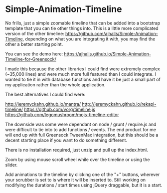 # Simple-Animation-Timeline
No frills, just a simple zoomable timeline that can be added into a bootstrap template that you can tie other things into. This is a little more complicated version of the other timeline: https://github.com/ajhalls/Simple-Animation-Timeline, depending on what you are integrating it with, you may find the other a better starting point.

You can see the demo here: https://ajhalls.github.io/Simple-Animation-Timeline-for-Greensock/

I made this because the other libraries I could find were extremely complex (~35,000 lines) and 
were much more full featured than I could integrate. I wanted to tie it in with database functions and have
it be just a small part of my application rather than the whole application.

The best alternatives I could find were:

http://jeremyckahn.github.io/mantra/
http://jeremyckahn.github.io/rekapi-timeline/
https://github.com/vorg/timeline.js
https://github.com/legomushroom/mojs-timeline-editor

The downside was some were dependant on node / grunt / require.js and were difficult to tie into to 
add functions / events. The end product for me will end up with full Greensock TweenMax integration, 
but this should be a decent starting place if you want to do something different.

There is no installation required, just unzip and pull up the index.html. 

Zoom by using mouse scroll wheel while over the timeline or using the slider.

Add animations to the timeline by clicking one of the "+" buttons, wherever your scrubber is set to is where
it will be inserted to. Still working on modifying the durations / start times using jQuery draggable, but it is a start.
